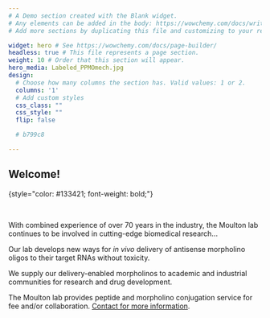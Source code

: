 ```yaml
---
# A Demo section created with the Blank widget.
# Any elements can be added in the body: https://wowchemy.com/docs/writing-markdown-latex/
# Add more sections by duplicating this file and customizing to your requirements.

widget: hero # See https://wowchemy.com/docs/page-builder/
headless: true # This file represents a page section.
weight: 10 # Order that this section will appear.
hero_media: Labeled_PPMOmech.jpg
design:
  # Choose how many columns the section has. Valid values: 1 or 2.
  columns: '1'
  # Add custom styles
  css_class: ""
  css_style: ""
  flip: false

  # b799c8

---
```

## Welcome!
{style="color: #133421; font-weight: bold;"}

</br>

With combined experience of over 70 years in the industry, the Moulton lab continues to be involved in cutting-edge biomedical research...

Our lab develops new ways for *in vivo* delivery of antisense morpholino oligos to their target RNAs without toxicity.

We supply our delivery-enabled morpholinos to academic and industrial communities for research and drug development.

The Moulton lab provides peptide and morpholino conjugation service for fee and/or collaboration.
[Contact for more information](/contact).

